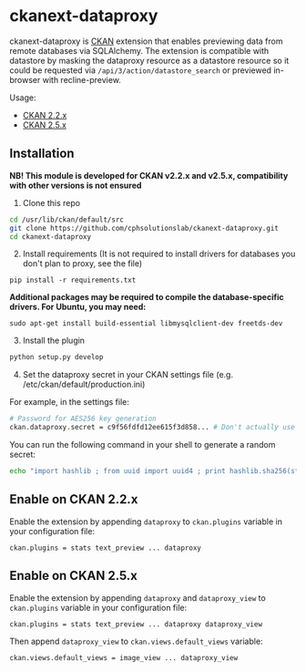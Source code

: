 # ckanext-dataproxy
ckanext-dataproxy is [CKAN](https://github.com/ckan/ckan) extension that enables previewing data from remote databases via SQLAlchemy. The extension is compatible with datastore by masking the dataproxy resource as a datastore resource so it could be requested via `/api/3/action/datastore_search` or previewed in-browser with recline-preview.


Usage:

- [CKAN 2.2.x](https://github.com/cphsolutionslab/ckanext-dataproxy/wiki/Usage-with-CKAN-2.2.x)
- [CKAN 2.5.x](https://github.com/cphsolutionslab/ckanext-dataproxy/wiki/Usage-with-CKAN-2.5.x)

## Installation 
__NB! This module is developed for CKAN v2.2.x and v2.5.x, compatibility with other versions is not ensured__

1) Clone this repo  

```sh
cd /usr/lib/ckan/default/src
git clone https://github.com/cphsolutionslab/ckanext-dataproxy.git
cd ckanext-dataproxy
```

 2) Install requirements (It is not required to install drivers for databases you don't plan to proxy, see the file)  
```
pip install -r requirements.txt
```

__Additional packages may be required to compile the database-specific drivers. For Ubuntu, you may need:__

```
sudo apt-get install build-essential libmysqlclient-dev freetds-dev
```

3) Install the plugin  

```sh
python setup.py develop
```

4) Set the dataproxy secret in your CKAN settings file (e.g. /etc/ckan/default/production.ini)

For example, in the settings file:

```sh
# Password for AES256 key generation
ckan.dataproxy.secret = c9f56fdfd12ee615f3d858... # Don't actually use this string, use a random secret.
```
You can run the following command in your shell to generate a random secret:
```sh
echo "import hashlib ; from uuid import uuid4 ; print hashlib.sha256(str(uuid4())).hexdigest()" | python -
```


## Enable on CKAN 2.2.x

Enable the extension by appending `dataproxy` to `ckan.plugins` variable in your configuration file:

```
ckan.plugins = stats text_preview ... dataproxy
```


## Enable on CKAN 2.5.x

Enable the extension by appending `dataproxy` and `dataproxy_view` to `ckan.plugins` variable in your configuration file:

```
ckan.plugins = stats text_preview ... dataproxy dataproxy_view
```

Then append `dataproxy_view` to `ckan.views.default_views` variable:

```
ckan.views.default_views = image_view ... dataproxy_view
```
